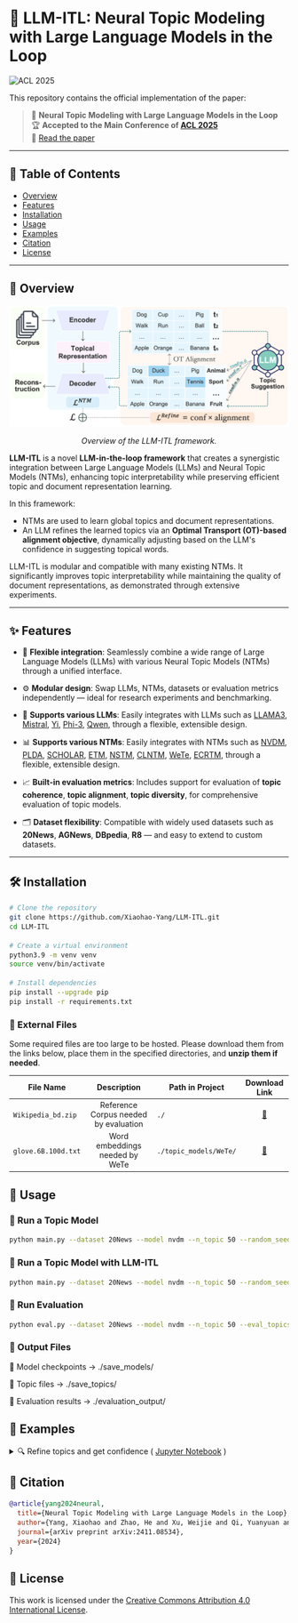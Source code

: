 # 🧠 LLM-ITL: Neural Topic Modeling with Large Language Models in the Loop

![ACL 2025](https://img.shields.io/badge/ACL%202025-Main%20Conference-blueviolet)

This repository contains the official implementation of the paper:

> 📄 **Neural Topic Modeling with Large Language Models in the Loop**  
> 🏆 **Accepted to the Main Conference of [ACL 2025](https://2025.aclweb.org/)**  
> 🔗 [Read the paper](https://arxiv.org/abs/2411.08534) 

---

## 📂 Table of Contents

- [Overview](#-overview)
- [Features](#-features)
- [Installation](#-installation)
- [Usage](#-usage)
- [Examples](#-examples)
- [Citation](#-citation)
- [License](#-license)
---

## 📖 Overview
<p align="center">
  <img src="overview.png" alt="LLM-ITL Framework Diagram" width="600"/>
</p>

<p align="center">
  <em>Overview of the LLM-ITL framework.</em>
</p>

**LLM-ITL** is a novel **LLM-in-the-loop framework** that creates a synergistic integration between Large Language Models (LLMs) and Neural Topic Models (NTMs), enhancing topic interpretability while preserving efficient topic and document representation learning.

In this framework:
- NTMs are used to learn global topics and document representations.
- An LLM refines the learned topics via an **Optimal Transport (OT)-based alignment objective**, dynamically adjusting based on the LLM's confidence in suggesting topical words.

LLM-ITL is modular and compatible with many existing NTMs. It significantly improves topic interpretability while maintaining the quality of document representations, as demonstrated through extensive experiments.

---

## ✨ Features

- 🔄 **Flexible integration**: Seamlessly combine a wide range of Large Language Models (LLMs) with various Neural Topic Models (NTMs) through a unified interface.
- ⚙️ **Modular design**: Swap LLMs, NTMs, datasets or evaluation metrics independently — ideal for research experiments and benchmarking.
- 🧠 **Supports various LLMs**: Easily integrates with LLMs such as [LLAMA3](https://huggingface.co/meta-llama/Meta-Llama-3-8B-Instruct), [Mistral](https://huggingface.co/mistralai/Mistral-7B-Instruct-v0.3), [Yi](https://huggingface.co/01-ai/Yi-1.5-9B-Chat), [Phi-3](https://huggingface.co/microsoft/Phi-3-mini-128k-instruct), [Qwen](https://huggingface.co/Qwen/Qwen1.5-32B-Chat), through a flexible, extensible design.
- 📊 **Supports various NTMs**: Easily integrates with NTMs such as [NVDM](https://arxiv.org/abs/1706.00359), [PLDA](https://arxiv.org/abs/1703.01488), [SCHOLAR](https://arxiv.org/abs/1705.09296), [ETM](https://arxiv.org/abs/1907.04907), [NSTM](https://arxiv.org/abs/2008.13537), [CLNTM](https://arxiv.org/abs/2110.12764), [WeTe](https://arxiv.org/abs/2203.01570), [ECRTM](https://arxiv.org/abs/2306.04217), through a flexible, extensible design.

- 📈 **Built-in evaluation metrics**: Includes support for evaluation of **topic coherence**, **topic alignment**, **topic diversity**, for comprehensive evaluation of topic models.

- 🗂️ **Dataset flexibility**: Compatible with widely used datasets such as **20News**, **AGNews**, **DBpedia**, **R8** — and easy to extend to custom datasets.


---

## 🛠 Installation

```bash
# Clone the repository
git clone https://github.com/Xiaohao-Yang/LLM-ITL.git
cd LLM-ITL

# Create a virtual environment
python3.9 -m venv venv
source venv/bin/activate  

# Install dependencies
pip install --upgrade pip
pip install -r requirements.txt
```

### 📁 External Files

Some required files are too large to be hosted. Please download them from the links below, place them in the specified directories, and **unzip them if needed**.

| File Name         | Description               | Path in Project         | Download Link |
|-------------------|:----------------------------:|--------------------------|:----------------:|
| `Wikipedia_bd.zip`       | Reference Corpus needed by evaluation   | `./`   | [🔗](https://hobbitdata.informatik.uni-leipzig.de/homes/mroeder/palmetto/Wikipedia_bd.zip) |
| `glove.6B.100d.txt`     | Word embeddings needed by WeTe       | `./topic_models/WeTe/`     | [🔗](https://drive.google.com/file/d/1pSThF2q2Cl99yaSos1k1Ba62oN7gqgCk/view?usp=sharing) |


## 🚀 Usage
### 🔹 Run a Topic Model
```bash
python main.py --dataset 20News --model nvdm --n_topic 50 --random_seed 1
```
### 🔹 Run a Topic Model with LLM-ITL
```bash
python main.py --dataset 20News --model nvdm --n_topic 50 --random_seed 1 --llm_itl
```
### 🔹 Run Evaluation
```bash
python eval.py --dataset 20News --model nvdm --n_topic 50 --eval_topics
```
### 📁 Output Files

🔸 Model checkpoints → ./save_models/

🔸 Topic files → ./save_topics/

🔸 Evaluation results → ./evaluation_output/


## 📌 Examples
<details>
<summary>🔍 Refine topics and get confidence ( <a href="refine_topics.ipynb">Jupyter Notebook</a> )</summary>
  
```python
# load functions
import torch
from transformers import AutoModelForCausalLM, AutoTokenizer
from generate import generate_one_pass, generate_two_step
```
We support the following LLMs. Please follow the links below to gain access (if necessary) to the corresponding models:

- Llama-3-8B-Instruct -- [model link](https://huggingface.co/meta-llama/Meta-Llama-3-8B-Instruct)
- Llama-3-70B-Instruct -- [model link](https://huggingface.co/meta-llama/Meta-Llama-3-70B-Instruct)
- Mistral-7B-Instruct-v0.3 -- [model link](https://huggingface.co/mistralai/Mistral-7B-Instruct-v0.3)
- Yi-1.5-9B-Chat -- [model link](https://huggingface.co/01-ai/Yi-1.5-9B-Chat)
- Phi-3-mini-128k-instruct -- [model link](https://huggingface.co/microsoft/Phi-3-mini-128k-instruct)
- Qwen1.5-32B-Chat -- [model link](https://huggingface.co/Qwen/Qwen1.5-32B-Chat)


We are not limited to these LLMs. Feel free to play with other models and modify the prompts in the ``create_messages_xx`` functions within ``generate.py``.


```python
# load the LLM

model_name = 'meta-llama/Meta-Llama-3-8B-Instruct'
# model_name = 'mistralai/Mistral-7B-Instruct-v0.3'
# model_name = '01-ai/Yi-1.5-9B-Chat'
# model_name = 'microsoft/Phi-3-mini-128k-instruct'

# Larger models:
# model_name = 'Qwen/Qwen1.5-32B-Chat'
# model_name = 'meta-llama/Meta-Llama-3-70B-Instruct'

# load model and tokenizer
model = AutoModelForCausalLM.from_pretrained(model_name,
                                             trust_remote_code=True,
                                             torch_dtype=torch.float16
                                             ).cuda()
tokenizer = AutoTokenizer.from_pretrained(model_name)
tokenizer.padding_side = "left"
tokenizer.pad_token = tokenizer.eos_token
```

```python
# example topics
topic1 = ['book', 'university', 'bank', 'science', 'vote', 'gordon', 'surrender', 'intellect', 'skepticism', 'shameful']
topic2 = ['game', 'team', 'hockey', 'player', 'season', 'year', 'league', 'nhl', 'playoff', 'fan']
topic3 = ['written', 'performance', 'creation', 'picture', 'chosen', 'clarify', 'second', 'appreciated', 'position', 'card']
topics = [topic1, topic2, topic3]
```


```python
# some configurations
voc = None                        # A list of words. 
                                  # The refined words will be filtered to retain only those that are present in the vocabulary.

inference_bs = 5                  # Batch size: the number of topics sent to the LLM for refinement at once.
                                  # Increase or reduce this number depending on your GPU memory.


instruction_type = 'refine_labelTokenProbs'    

# Different ways to get confidence socre, we support the following options:
# 'refine_labelTokenProbs'    -- Label token probaility
# 'refine_wordIntrusion'      -- Word intrusion confidence
# 'refine_askConf'            -- Ask for confidence
# 'refine_seqLike'            -- Length normalized sequence likelihood
# 'refine_twoStep_Score'      -- Self-reflective confidence score
# 'refine_twoStep_Boolean'    -- p(True)

# For more details about these confidence scores, please refer to our Paper.

```


```python
# generate topics
if instruction_type in ['refine_labelTokenProbs', 'refine_wordIntrusion', 'refine_askConf', 'refine_seqLike']:
    topic_probs, word_prob = generate_one_pass(model,
                                               tokenizer,
                                               topics,
                                               voc=voc,
                                               batch_size = inference_bs,
                                               instruction_type=instruction_type)

elif instruction_type in ['refine_twoStep_Score', 'refine_twoStep_Boolean']:
    topic_probs, word_prob = generate_two_step(model,
                                                   tokenizer,
                                                   topics,
                                                   voc=voc,
                                                   batch_size=inference_bs,
                                                   instruction_type=instruction_type)
```

  
```python
print('Topic label and confidence:')
for i in range(len(topic_probs)):
    print('Topic %s: ' % i, topic_probs[i])

print()
print('Topic words and probabilities:')
for i in range(len(word_prob)):
    print('Topic %s: ' % i, word_prob[i])
```

    Topic label and confidence:
    Topic 0:  {'Higher Learning': 0.17292044166298481}
    Topic 1:  {'Ice Sport': 0.39517293597115355}
    Topic 2:  {'Artistic Expression': 0.056777404880380314}
    
    Topic words and probabilities:
    Topic 0:  {'university': 0.1, 'degrees': 0.1, 'curriculum': 0.1, 'book': 0.1, 'research': 0.1, 'skepticism': 0.1, 'education': 0.1, 'intellect': 0.1, 'knowledge': 0.1, 'science': 0.1}
    Topic 1:  {'nhl': 0.1, 'league': 0.1, 'season': 0.1, 'hockey': 0.1, 'match': 0.1, 'player': 0.1, 'rival': 0.1, 'playoff': 0.1, 'game': 0.1, 'team': 0.1}
    Topic 2:  {'creative': 0.1, 'written': 0.1, 'picture': 0.1, 'appreciated': 0.1, 'artist': 0.1, 'imagination': 0.1, 'clarify': 0.1, 'creation': 0.1, 'chosen': 0.1, 'performance': 0.1}


</details>

## 🧾 Citation

```bibtex
@article{yang2024neural,
  title={Neural Topic Modeling with Large Language Models in the Loop},
  author={Yang, Xiaohao and Zhao, He and Xu, Weijie and Qi, Yuanyuan and Lu, Jueqing and Phung, Dinh and Du, Lan},
  journal={arXiv preprint arXiv:2411.08534},
  year={2024}
}
```

## 📄 License

This work is licensed under the [Creative Commons Attribution 4.0 International License](https://creativecommons.org/licenses/by/4.0/).



